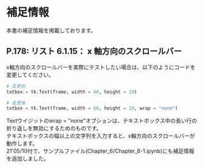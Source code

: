 # 補足情報  

本書の補足情報を掲載しております。  

## P.178: リスト 6.1.15： x 軸方向のスクロールバー

x軸方向のスクロールバーを実際にテストしたい場合は、以下のようにコードを変更してください。  

```python
# 変更前
txtbox = tk.Text(frame, width = 60, height = 20)

# 変更後
txtbox = tk.Text(frame, width = 60, height = 20, wrap = "none")
```
Textウイジットのwrap = "none"オプションは、テキストボックス中の長い行の折り返しを無効にするためのものです。  
テキストボックスの幅以上の文字列を入力すると、x軸方向のスクロールバーが動作します。  
21'05/10付で、サンプルファイル(Chapter_6/Chapter_6-1.ipynb)にも補足情報を追加しました。
